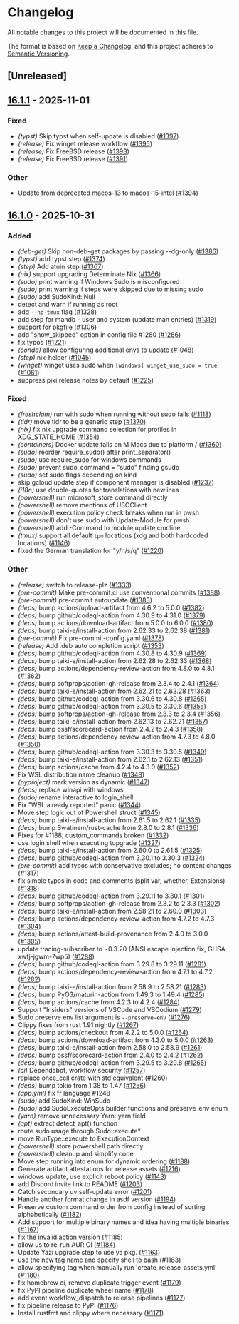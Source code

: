 # Changelog

All notable changes to this project will be documented in this file.

The format is based on [Keep a Changelog](https://keepachangelog.com/en/1.0.0/),
and this project adheres to [Semantic Versioning](https://semver.org/spec/v2.0.0.html).

## [Unreleased]

## [16.1.1](https://github.com/topgrade-rs/topgrade/compare/v16.1.0...v16.1.1) - 2025-11-01

### Fixed

- *(typst)* Skip typst when self-update is disabled ([#1397](https://github.com/topgrade-rs/topgrade/pull/1397))
- *(release)* Fix winget release workflow ([#1395](https://github.com/topgrade-rs/topgrade/pull/1395))
- *(release)* Fix FreeBSD release ([#1393](https://github.com/topgrade-rs/topgrade/pull/1393))
- *(release)* Fix FreeBSD release ([#1391](https://github.com/topgrade-rs/topgrade/pull/1391))

### Other

- Update from deprecated macos-13 to macos-15-intel ([#1394](https://github.com/topgrade-rs/topgrade/pull/1394))

## [16.1.0](https://github.com/topgrade-rs/topgrade/compare/v16.0.4...v16.1.0) - 2025-10-31

### Added

- *(deb-get)* Skip non-deb-get packages by passing --dg-only ([#1386](https://github.com/topgrade-rs/topgrade/pull/1386))
- *(typst)* add typst step ([#1374](https://github.com/topgrade-rs/topgrade/pull/1374))
- *(step)* Add atuin step ([#1367](https://github.com/topgrade-rs/topgrade/pull/1367))
- *(nix)* support upgrading Determinate Nix ([#1366](https://github.com/topgrade-rs/topgrade/pull/1366))
- *(sudo)* print warning if Windows Sudo is misconfigured
- *(sudo)* print warning if steps were skipped due to missing sudo
- *(sudo)* add SudoKind::Null
- detect and warn if running as root
- add `--no-tmux` flag ([#1328](https://github.com/topgrade-rs/topgrade/pull/1328))
- add step for mandb - user and system (update man entries) ([#1319](https://github.com/topgrade-rs/topgrade/pull/1319))
- support for pkgfile ([#1306](https://github.com/topgrade-rs/topgrade/pull/1306))
- add "show_skipped" option in config file #1280 ([#1286](https://github.com/topgrade-rs/topgrade/pull/1286))
- fix typos ([#1221](https://github.com/topgrade-rs/topgrade/pull/1221))
- *(conda)* allow configuring additional envs to update ([#1048](https://github.com/topgrade-rs/topgrade/pull/1048))
- *(step)* nix-helper ([#1045](https://github.com/topgrade-rs/topgrade/pull/1045))
- *(winget)* winget uses sudo when `[windows] winget_use_sudo = true` ([#1061](https://github.com/topgrade-rs/topgrade/pull/1061))
- suppress pixi release notes by default ([#1225](https://github.com/topgrade-rs/topgrade/pull/1225))

### Fixed

- *(freshclam)* run with sudo when running without sudo fails ([#1118](https://github.com/topgrade-rs/topgrade/pull/1118))
- *(tldr)* move tldr to be a generic step ([#1370](https://github.com/topgrade-rs/topgrade/pull/1370))
- *(nix)* fix nix upgrade command selection for profiles in XDG_STATE_HOME ([#1354](https://github.com/topgrade-rs/topgrade/pull/1354))
- *(containers)* Docker update fails on M Macs due to platform / ([#1360](https://github.com/topgrade-rs/topgrade/pull/1360))
- *(sudo)* reorder require_sudo() after print_separator()
- *(sudo)* use require_sudo for windows commands
- *(sudo)* prevent sudo_command = "sudo" finding gsudo
- *(sudo)* set sudo flags depending on kind
- skip gcloud update step if component manager is disabled ([#1237](https://github.com/topgrade-rs/topgrade/pull/1237))
- *(i18n)* use double-quotes for translations with newlines
- *(powershell)* run microsoft_store command directly
- *(powershell)* remove mentions of USOClient
- *(powershell)* execution policy check breaks when run in pwsh
- *(powershell)* don't use sudo with Update-Module for pwsh
- *(powershell)* add -Command to module update cmdline
- *(tmux)* support all default `tpm` locations (xdg and both hardcoded locations) ([#1146](https://github.com/topgrade-rs/topgrade/pull/1146))
- fixed the German translation for "y/n/s/q" ([#1220](https://github.com/topgrade-rs/topgrade/pull/1220))

### Other

- *(release)* switch to release-plz ([#1333](https://github.com/topgrade-rs/topgrade/pull/1333))
- *(pre-commit)* Make pre-commit.ci use conventional commits ([#1388](https://github.com/topgrade-rs/topgrade/pull/1388))
- *(pre-commit)* pre-commit autoupdate ([#1383](https://github.com/topgrade-rs/topgrade/pull/1383))
- *(deps)* bump actions/upload-artifact from 4.6.2 to 5.0.0 ([#1382](https://github.com/topgrade-rs/topgrade/pull/1382))
- *(deps)* bump github/codeql-action from 4.30.9 to 4.31.0 ([#1379](https://github.com/topgrade-rs/topgrade/pull/1379))
- *(deps)* bump actions/download-artifact from 5.0.0 to 6.0.0 ([#1380](https://github.com/topgrade-rs/topgrade/pull/1380))
- *(deps)* bump taiki-e/install-action from 2.62.33 to 2.62.38 ([#1381](https://github.com/topgrade-rs/topgrade/pull/1381))
- *(pre-commit)* Fix pre-commit-config.yaml ([#1378](https://github.com/topgrade-rs/topgrade/pull/1378))
- *(release)* Add .deb auto completion script ([#1353](https://github.com/topgrade-rs/topgrade/pull/1353))
- *(deps)* bump github/codeql-action from 4.30.8 to 4.30.9 ([#1369](https://github.com/topgrade-rs/topgrade/pull/1369))
- *(deps)* bump taiki-e/install-action from 2.62.28 to 2.62.33 ([#1368](https://github.com/topgrade-rs/topgrade/pull/1368))
- *(deps)* bump actions/dependency-review-action from 4.8.0 to 4.8.1 ([#1362](https://github.com/topgrade-rs/topgrade/pull/1362))
- *(deps)* bump softprops/action-gh-release from 2.3.4 to 2.4.1 ([#1364](https://github.com/topgrade-rs/topgrade/pull/1364))
- *(deps)* bump taiki-e/install-action from 2.62.21 to 2.62.28 ([#1363](https://github.com/topgrade-rs/topgrade/pull/1363))
- *(deps)* bump github/codeql-action from 3.30.6 to 4.30.8 ([#1365](https://github.com/topgrade-rs/topgrade/pull/1365))
- *(deps)* bump github/codeql-action from 3.30.5 to 3.30.6 ([#1355](https://github.com/topgrade-rs/topgrade/pull/1355))
- *(deps)* bump softprops/action-gh-release from 2.3.3 to 2.3.4 ([#1356](https://github.com/topgrade-rs/topgrade/pull/1356))
- *(deps)* bump taiki-e/install-action from 2.62.13 to 2.62.21 ([#1357](https://github.com/topgrade-rs/topgrade/pull/1357))
- *(deps)* bump ossf/scorecard-action from 2.4.2 to 2.4.3 ([#1358](https://github.com/topgrade-rs/topgrade/pull/1358))
- *(deps)* bump actions/dependency-review-action from 4.7.3 to 4.8.0 ([#1350](https://github.com/topgrade-rs/topgrade/pull/1350))
- *(deps)* bump github/codeql-action from 3.30.3 to 3.30.5 ([#1349](https://github.com/topgrade-rs/topgrade/pull/1349))
- *(deps)* bump taiki-e/install-action from 2.62.1 to 2.62.13 ([#1351](https://github.com/topgrade-rs/topgrade/pull/1351))
- *(deps)* bump actions/cache from 4.2.4 to 4.3.0 ([#1352](https://github.com/topgrade-rs/topgrade/pull/1352))
- Fix WSL distribution name cleanup ([#1348](https://github.com/topgrade-rs/topgrade/pull/1348))
- *(pyproject)* mark version as dynamic ([#1347](https://github.com/topgrade-rs/topgrade/pull/1347))
- *(deps)* replace winapi with windows
- *(sudo)* rename interactive to login_shell
- Fix "WSL already reported" panic ([#1344](https://github.com/topgrade-rs/topgrade/pull/1344))
- Move step logic out of Powershell struct ([#1345](https://github.com/topgrade-rs/topgrade/pull/1345))
- *(deps)* bump taiki-e/install-action from 2.61.5 to 2.62.1 ([#1335](https://github.com/topgrade-rs/topgrade/pull/1335))
- *(deps)* bump Swatinem/rust-cache from 2.8.0 to 2.8.1 ([#1336](https://github.com/topgrade-rs/topgrade/pull/1336))
- Fixes for #1188; custom_commands broken  ([#1332](https://github.com/topgrade-rs/topgrade/pull/1332))
- use login shell when executing topgrade ([#1327](https://github.com/topgrade-rs/topgrade/pull/1327))
- *(deps)* bump taiki-e/install-action from 2.60.0 to 2.61.5 ([#1325](https://github.com/topgrade-rs/topgrade/pull/1325))
- *(deps)* bump github/codeql-action from 3.30.1 to 3.30.3 ([#1324](https://github.com/topgrade-rs/topgrade/pull/1324))
- *(pre-commit)* add typos with conservative excludes; no content changes ([#1317](https://github.com/topgrade-rs/topgrade/pull/1317))
- fix simple typos in code and comments (split var, whether, Extensions) ([#1318](https://github.com/topgrade-rs/topgrade/pull/1318))
- *(deps)* bump github/codeql-action from 3.29.11 to 3.30.1 ([#1301](https://github.com/topgrade-rs/topgrade/pull/1301))
- *(deps)* bump softprops/action-gh-release from 2.3.2 to 2.3.3 ([#1302](https://github.com/topgrade-rs/topgrade/pull/1302))
- *(deps)* bump taiki-e/install-action from 2.58.21 to 2.60.0 ([#1303](https://github.com/topgrade-rs/topgrade/pull/1303))
- *(deps)* bump actions/dependency-review-action from 4.7.2 to 4.7.3 ([#1304](https://github.com/topgrade-rs/topgrade/pull/1304))
- *(deps)* bump actions/attest-build-provenance from 2.4.0 to 3.0.0 ([#1305](https://github.com/topgrade-rs/topgrade/pull/1305))
- update tracing-subscriber to ~0.3.20 (ANSI escape injection fix, GHSA-xwfj-jgwm-7wp5) ([#1288](https://github.com/topgrade-rs/topgrade/pull/1288))
- *(deps)* bump github/codeql-action from 3.29.8 to 3.29.11 ([#1281](https://github.com/topgrade-rs/topgrade/pull/1281))
- *(deps)* bump actions/dependency-review-action from 4.7.1 to 4.7.2 ([#1282](https://github.com/topgrade-rs/topgrade/pull/1282))
- *(deps)* bump taiki-e/install-action from 2.58.9 to 2.58.21 ([#1283](https://github.com/topgrade-rs/topgrade/pull/1283))
- *(deps)* bump PyO3/maturin-action from 1.49.3 to 1.49.4 ([#1285](https://github.com/topgrade-rs/topgrade/pull/1285))
- *(deps)* bump actions/cache from 4.2.3 to 4.2.4 ([#1284](https://github.com/topgrade-rs/topgrade/pull/1284))
- Support "Insiders" versions of VSCode and VSCodium ([#1279](https://github.com/topgrade-rs/topgrade/pull/1279))
- Sudo preserve env list argument is `--preserve-env` ([#1276](https://github.com/topgrade-rs/topgrade/pull/1276))
- Clippy fixes from rust 1.91 nightly ([#1267](https://github.com/topgrade-rs/topgrade/pull/1267))
- *(deps)* bump actions/checkout from 4.2.2 to 5.0.0 ([#1264](https://github.com/topgrade-rs/topgrade/pull/1264))
- *(deps)* bump actions/download-artifact from 4.3.0 to 5.0.0 ([#1263](https://github.com/topgrade-rs/topgrade/pull/1263))
- *(deps)* bump taiki-e/install-action from 2.58.0 to 2.58.9 ([#1261](https://github.com/topgrade-rs/topgrade/pull/1261))
- *(deps)* bump ossf/scorecard-action from 2.4.0 to 2.4.2 ([#1262](https://github.com/topgrade-rs/topgrade/pull/1262))
- *(deps)* bump github/codeql-action from 3.29.5 to 3.29.8 ([#1265](https://github.com/topgrade-rs/topgrade/pull/1265))
- *(ci)* Dependabot, workflow security ([#1257](https://github.com/topgrade-rs/topgrade/pull/1257))
- replace once_cell crate with std equivalent ([#1260](https://github.com/topgrade-rs/topgrade/pull/1260))
- *(deps)* bump tokio from 1.38 to 1.47 ([#1256](https://github.com/topgrade-rs/topgrade/pull/1256))
- *(app.yml)* fix fr language #1248
- *(sudo)* add SudoKind::WinSudo
- *(sudo)* add SudoExecuteOpts builder functions and preserve_env enum
- *(yarn)* remove unnecessary Yarn::yarn field
- *(apt)* extract detect_apt() function
- route sudo usage through Sudo::execute*
- move RunType::execute to ExecutionContext
- *(powershell)* store powershell path directly
- *(powershell)* cleanup and simplify code
- Move step running into enum for dynamic ordering ([#1188](https://github.com/topgrade-rs/topgrade/pull/1188))
- Generate artifact attestations for release assets ([#1216](https://github.com/topgrade-rs/topgrade/pull/1216))
- windows update, use explicit reboot policy ([#1143](https://github.com/topgrade-rs/topgrade/pull/1143))
- add Discord invite link to README ([#1203](https://github.com/topgrade-rs/topgrade/pull/1203))
- Catch secondary uv self-update error ([#1201](https://github.com/topgrade-rs/topgrade/pull/1201))
- Handle another format change in asdf version ([#1194](https://github.com/topgrade-rs/topgrade/pull/1194))
- Preserve custom command order from config instead of sorting alphabetically ([#1182](https://github.com/topgrade-rs/topgrade/pull/1182))
- Add support for multiple binary names and idea having multiple binaries ([#1167](https://github.com/topgrade-rs/topgrade/pull/1167))
- fix the invalid action version ([#1185](https://github.com/topgrade-rs/topgrade/pull/1185))
- allow us to re-run AUR CI ([#1184](https://github.com/topgrade-rs/topgrade/pull/1184))
- Update Yazi upgrade step to use ya pkg. ([#1163](https://github.com/topgrade-rs/topgrade/pull/1163))
- use the new tag name and specify shell to bash ([#1183](https://github.com/topgrade-rs/topgrade/pull/1183))
- allow specifying tag when manually run 'create_release_assets.yml' ([#1180](https://github.com/topgrade-rs/topgrade/pull/1180))
- fix homebrew ci, remove duplicate trigger event ([#1179](https://github.com/topgrade-rs/topgrade/pull/1179))
- fix PyPI pipeline duplicate wheel name ([#1178](https://github.com/topgrade-rs/topgrade/pull/1178))
- add event workflow_dispatch to release pipelines ([#1177](https://github.com/topgrade-rs/topgrade/pull/1177))
- fix pipeline release to PyPI ([#1176](https://github.com/topgrade-rs/topgrade/pull/1176))
- Install rustfmt and clippy where necessary ([#1171](https://github.com/topgrade-rs/topgrade/pull/1171))
